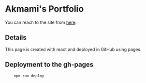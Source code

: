# Akmami's Portfolio


You can reach to the site from [here](https://akmami.github.io/portfolio-akmami/).


## Details

This page is created with react and deployed in GitHub using pages. 


## Deployment to the gh-pages

```
    npm run deploy
```